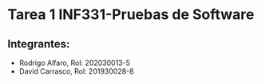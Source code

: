 # Tarea 1 INF331-Pruebas de Software
## Integrantes:
- Rodrigo Alfaro, Rol: 202030013-5
- David Carrasco, Rol: 201930028-8
